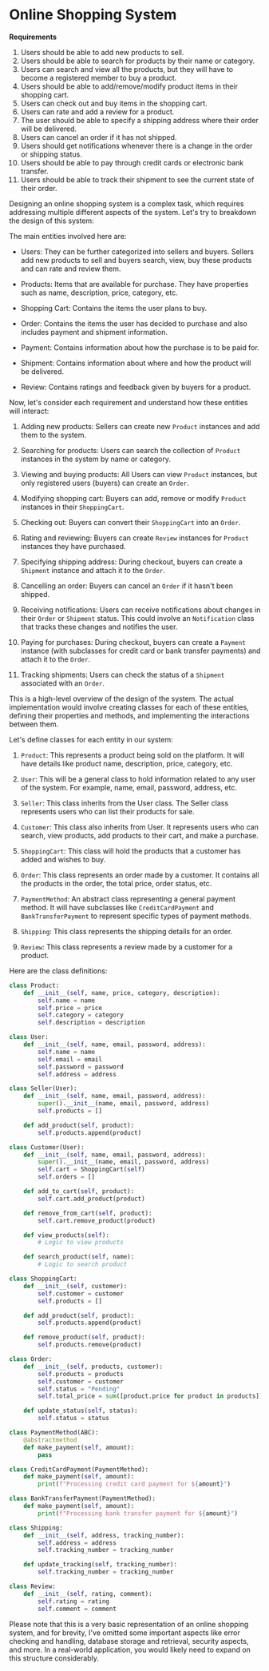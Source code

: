 # Online Shopping System

**Requirements**

1. Users should be able to add new products to sell.
2. Users should be able to search for products by their name or
category.
3. Users can search and view all the products, but they will have to
become a registered member to buy a product.
4. Users should be able to add/remove/modify product items in their
shopping cart.
5. Users can check out and buy items in the shopping cart.
6. Users can rate and add a review for a product.
7. The user should be able to specify a shipping address where their
order will be delivered.
8. Users can cancel an order if it has not shipped.
9. Users should get notifications whenever there is a change in the
order or shipping status.
10. Users should be able to pay through credit cards or electronic bank
transfer.
11. Users should be able to track their shipment to see the current state
of their order.

Designing an online shopping system is a complex task, which requires addressing multiple different aspects of the system. Let's try to breakdown the design of this system:

The main entities involved here are:

- Users: They can be further categorized into sellers and buyers. Sellers add new products to sell and buyers search, view, buy these products and can rate and review them.

- Products: Items that are available for purchase. They have properties such as name, description, price, category, etc.

- Shopping Cart: Contains the items the user plans to buy.

- Order: Contains the items the user has decided to purchase and also includes payment and shipment information.

- Payment: Contains information about how the purchase is to be paid for.

- Shipment: Contains information about where and how the product will be delivered.

- Review: Contains ratings and feedback given by buyers for a product.

Now, let's consider each requirement and understand how these entities will interact:

1. Adding new products: Sellers can create new `Product` instances and add them to the system.

2. Searching for products: Users can search the collection of `Product` instances in the system by name or category.

3. Viewing and buying products: All Users can view `Product` instances, but only registered users (buyers) can create an `Order`.

4. Modifying shopping cart: Buyers can add, remove or modify `Product` instances in their `ShoppingCart`.

5. Checking out: Buyers can convert their `ShoppingCart` into an `Order`.

6. Rating and reviewing: Buyers can create `Review` instances for `Product` instances they have purchased.

7. Specifying shipping address: During checkout, buyers can create a `Shipment` instance and attach it to the `Order`.

8. Cancelling an order: Buyers can cancel an `Order` if it hasn't been shipped.

9. Receiving notifications: Users can receive notifications about changes in their `Order` or `Shipment` status. This could involve an `Notification` class that tracks these changes and notifies the user.

10. Paying for purchases: During checkout, buyers can create a `Payment` instance (with subclasses for credit card or bank transfer payments) and attach it to the `Order`.

11. Tracking shipments: Users can check the status of a `Shipment` associated with an `Order`.

This is a high-level overview of the design of the system. The actual implementation would involve creating classes for each of these entities, defining their properties and methods, and implementing the interactions between them.

Let's define classes for each entity in our system:

1. `Product`: This represents a product being sold on the platform. It will have details like product name, description, price, category, etc.

2. `User`: This will be a general class to hold information related to any user of the system. For example, name, email, password, address, etc.

3. `Seller`: This class inherits from the User class. The Seller class represents users who can list their products for sale.

4. `Customer`: This class also inherits from User. It represents users who can search, view products, add products to their cart, and make a purchase.

5. `ShoppingCart`: This class will hold the products that a customer has added and wishes to buy.

6. `Order`: This class represents an order made by a customer. It contains all the products in the order, the total price, order status, etc.

7. `PaymentMethod`: An abstract class representing a general payment method. It will have subclasses like `CreditCardPayment` and `BankTransferPayment` to represent specific types of payment methods.

8. `Shipping`: This class represents the shipping details for an order.

9. `Review`: This class represents a review made by a customer for a product.

Here are the class definitions:

```python
class Product:
    def __init__(self, name, price, category, description):
        self.name = name
        self.price = price
        self.category = category
        self.description = description

class User:
    def __init__(self, name, email, password, address):
        self.name = name
        self.email = email
        self.password = password
        self.address = address

class Seller(User):
    def __init__(self, name, email, password, address):
        super().__init__(name, email, password, address)
        self.products = []

    def add_product(self, product):
        self.products.append(product)

class Customer(User):
    def __init__(self, name, email, password, address):
        super().__init__(name, email, password, address)
        self.cart = ShoppingCart(self)
        self.orders = []

    def add_to_cart(self, product):
        self.cart.add_product(product)

    def remove_from_cart(self, product):
        self.cart.remove_product(product)

    def view_products(self):
        # Logic to view products

    def search_product(self, name):
        # Logic to search product

class ShoppingCart:
    def __init__(self, customer):
        self.customer = customer
        self.products = []

    def add_product(self, product):
        self.products.append(product)

    def remove_product(self, product):
        self.products.remove(product)

class Order:
    def __init__(self, products, customer):
        self.products = products
        self.customer = customer
        self.status = "Pending"
        self.total_price = sum([product.price for product in products])

    def update_status(self, status):
        self.status = status

class PaymentMethod(ABC):
    @abstractmethod
    def make_payment(self, amount):
        pass

class CreditCardPayment(PaymentMethod):
    def make_payment(self, amount):
        print(f"Processing credit card payment for ${amount}")

class BankTransferPayment(PaymentMethod):
    def make_payment(self, amount):
        print(f"Processing bank transfer payment for ${amount}")

class Shipping:
    def __init__(self, address, tracking_number):
        self.address = address
        self.tracking_number = tracking_number

    def update_tracking(self, tracking_number):
        self.tracking_number = tracking_number

class Review:
    def __init__(self, rating, comment):
        self.rating = rating
        self.comment = comment
```

Please note that this is a very basic representation of an online shopping system, and for brevity, I've omitted some important aspects like error checking and handling, database storage and retrieval, security aspects, and more. In a real-world application, you would likely need to expand on this structure considerably.
